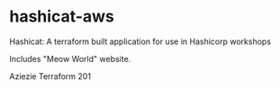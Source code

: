 # hashicat-aws
Hashicat: A terraform built application for use in Hashicorp workshops

Includes "Meow World" website.

Aziezie Terraform 201

